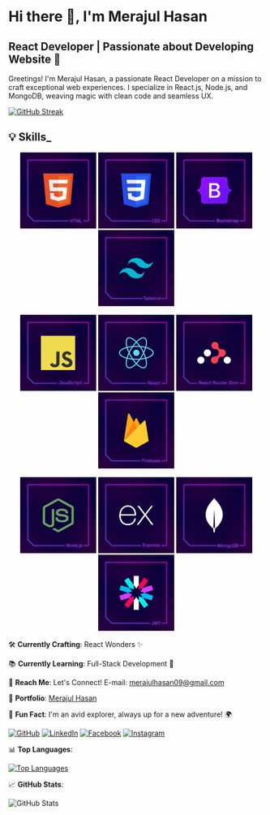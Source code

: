 # Hi there 👋, I'm Merajul Hasan
## React Developer | Passionate about Developing Website 🚀

Greetings! I'm Merajul Hasan, a passionate React Developer on a mission to craft exceptional web experiences. I specialize in React.js, Node.js, and MongoDB, weaving magic with clean code and seamless UX.

[![GitHub Streak](https://github-readme-streak-stats.herokuapp.com?user=Merajul09)](https://git.io/streak-stats)

## :bulb: Skills_

<p align="center">
<img height="150" src="https://raw.githubusercontent.com/Merajul09/StockImage/main/image/languageUp/HTML.png"/>
<img height="150" src="https://raw.githubusercontent.com/Merajul09/StockImage/main/image/languageUp/CSS.png"/>
<img height="150" src="https://raw.githubusercontent.com/Merajul09/StockImage/main/image/languageUp/BOOTSTRAP.png"/>
<img height="150" src="https://raw.githubusercontent.com/Merajul09/StockImage/main/image/languageUp/TAILWIND.png"/>
</p>
<p align="center">
<img height="150" src="https://raw.githubusercontent.com/Merajul09/StockImage/main/image/languageUp/JAVASCRIPT.png"/>
<img height="150" src="https://raw.githubusercontent.com/Merajul09/StockImage/main/image/languageUp/REACT.png"/>
<img height="150" src="https://raw.githubusercontent.com/Merajul09/StockImage/main/image/languageUp/REACTROUTERDOM.png"/>
<img height="150" src="https://raw.githubusercontent.com/Merajul09/StockImage/main/image/languageUp/FIREBASE.png"/>
</p>
<p align="center">
<img height="150" src="https://raw.githubusercontent.com/Merajul09/StockImage/main/image/languageUp/NODE.png"/>
<img height="150" src="https://raw.githubusercontent.com/Merajul09/StockImage/main/image/languageUp/EXPRESS.png"/>
<img height="150" src="https://raw.githubusercontent.com/Merajul09/StockImage/main/image/languageUp/MONGODB.png"/>
<img height="150" src="https://raw.githubusercontent.com/Merajul09/StockImage/main/image/languageUp/JWT.png"/>
</p>

🛠️ **Currently Crafting**: React Wonders ✨

📚 **Currently Learning**: Full-Stack Development 🚀

📧 **Reach Me**: Let's Connect! E-mail: merajulhasan09@gmail.com

🌟 **Portfolio**: [Merajul Hasan](https://merajulhasan.netlify.app/)

🌟 **Fun Fact**: I'm an avid explorer, always up for a new adventure! 🌍

[![GitHub](https://img.shields.io/badge/GitHub-%23121011.svg?style=for-the-badge&logo=github&logoColor=white)](https://github.com/Merajul09) [![LinkedIn](https://img.shields.io/badge/LinkedIn-%230077B5.svg?style=for-the-badge&logo=linkedin&logoColor=white)](https://www.linkedin.com/in/merajulhasan09/) [![Facebook](https://img.shields.io/badge/Facebook-%231877F2.svg?style=for-the-badge&logo=facebook&logoColor=white)](https://www.facebook.com/merajulhasan09/) [![Instagram](https://img.shields.io/badge/Instagram-%23E4405F.svg?style=for-the-badge&logo=instagram&logoColor=white)](https://www.instagram.com/merajulhasan09/)

📊 **Top Languages**:

[![Top Languages](https://github-readme-stats.vercel.app/api/top-langs/?username=Merajul09&layout=compact)](https://github.com/anuraghazra/github-readme-stats)

📈 **GitHub Stats**:

![GitHub Stats](https://github-readme-stats.vercel.app/api?username=Merajul09&show_icons=true&count_private=true)
